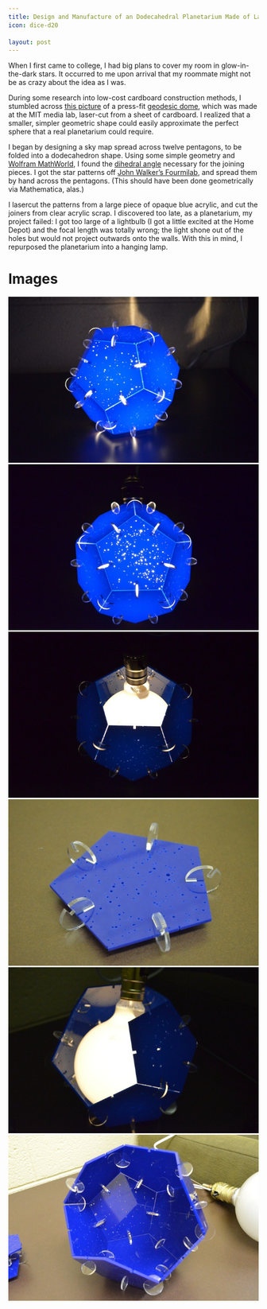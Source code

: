 ```yaml
---
title: Design and Manufacture of an Dodecahedral Planetarium Made of Laser-Cut Acrylic
icon: dice-d20

layout: post
---
```


When I first came to college, I had big plans to cover my room in
glow-in-the-dark stars. It occurred to me upon arrival that my roommate might
not be as crazy about the idea as I was.

During some research into low-cost cardboard construction methods, I stumbled
across [this
picture](http://fab.cba.mit.edu/classes/MIT/863.08/people/nadya/geoconstruction_b.jpg)
of a press-fit [geodesic
dome](http://fab.cba.mit.edu/classes/MIT/863.08/people/nadya/week2.html), which
was made at the MIT media lab, laser-cut from a sheet of cardboard. I realized
that a smaller, simpler geometric shape could easily approximate the perfect
sphere that a real planetarium could require.

I began by designing a sky map spread across twelve pentagons, to be folded into
a dodecahedron shape. Using some simple geometry and [Wolfram
MathWorld](http://mathworld.wolfram.com/Dodecahedron.html), I found the
[dihedral angle](http://mathworld.wolfram.com/DihedralAngle.html) necessary for
the joining pieces. I got the star patterns off [John Walker’s
Fourmilab](http://www.fourmilab.ch/yoursky/), and spread them by hand across the
pentagons. (This should have been done geometrically via Mathematica, alas.)

I lasercut the patterns from a large piece of opaque blue acrylic, and cut the
joiners from clear acrylic scrap. I discovered too late, as a planetarium, my
project failed: I got too large of a lightbulb (I got a little excited at the
Home Depot) and the focal length was totally wrong; the light shone out of the
holes but would not project outwards onto the walls. With this in mind, I
repurposed the planetarium into a hanging lamp.

# Images

![alt](/assets/images/planetarium/1.jpg)
![alt](/assets/images/planetarium/2.jpg)
![alt](/assets/images/planetarium/3.jpg)
![alt](/assets/images/planetarium/4.jpg)
![alt](/assets/images/planetarium/5.jpg)
![alt](/assets/images/planetarium/6.jpg)
